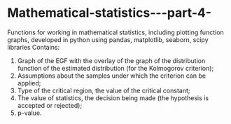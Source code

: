 # Mathematical-statistics---part-4-
Functions for working in mathematical statistics, including plotting function graphs, developed in python using pandas, matplotlib, seaborn, scipy libraries
Contains:
  1. Graph of the EGF with the overlay of the graph of the distribution function of the estimated distribution (for the Kolmogorov criterion);
  2. Assumptions about the samples under which the criterion can be applied;
  3. Type of the critical region, the value of the critical constant;
  4. The value of statistics, the decision being made (the hypothesis is accepted or rejected);
  5. p-value.
